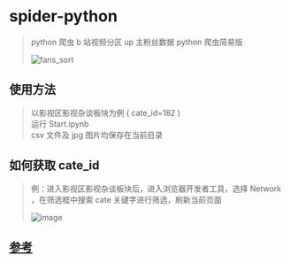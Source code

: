 # spider-python

> python 爬虫 b 站视频分区 up 主粉丝数据 python 爬虫简易版
> 
> ![fans_sort](https://user-images.githubusercontent.com/62893492/149872138-f54f4836-29da-4624-8dd9-3f13d4e3ab0e.jpg)

## 使用方法
> 以影视区影视杂谈板块为例 ( cate_id=182 )  
> 运行 Start.ipynb  
> csv 文件及 jpg 图片均保存在当前目录

## 如何获取 cate_id
> 例：进入影视区影视杂谈板块后，进入浏览器开发者工具，选择 Network ，在筛选框中搜索 cate 关键字进行筛选，刷新当前页面  
> 
> ![image](https://user-images.githubusercontent.com/62893492/149608507-ac7f226f-9313-4c1d-a434-04092fb4cd63.png)

## [参考](https://blog.csdn.net/shine4869/article/details/111407476)
